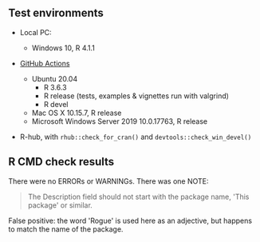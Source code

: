 ## Test environments

* Local PC:
  - Windows 10, R 4.1.1

* [GitHub Actions](https://github.com/ms609/Rogue/actions)
  - Ubuntu 20.04
    - R 3.6.3
    - R release (tests, examples & vignettes run with valgrind)
    - R devel
  - Mac OS X 10.15.7, R release
  - Microsoft Windows Server 2019 10.0.17763, R release
  
* R-hub, with `rhub::check_for_cran()` and `devtools::check_win_devel()`

## R CMD check results

There were no ERRORs or WARNINGs.
There was one NOTE:

> The Description field should not start with the package name,
  'This package' or similar.

False positive: the word 'Rogue' is used here as an adjective, but happens to
match the name of the package.
